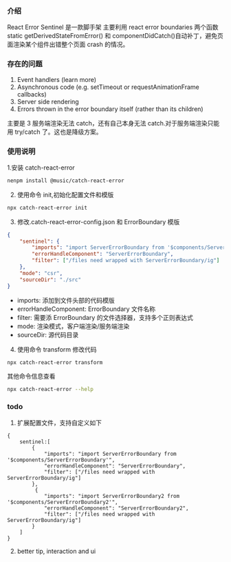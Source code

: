 ### 介绍

React Error Sentinel 是一款脚手架
主要利用 react error boundaries 两个函数
static getDerivedStateFromError() 和 componentDidCatch()自动补丁，避免页面渲染某个组件出错整个页面 crash 的情况。

### 存在的问题

1. Event handlers (learn more)
2. Asynchronous code (e.g. setTimeout or requestAnimationFrame callbacks)
3. Server side rendering
4. Errors thrown in the error boundary itself (rather than its children)

主要是 3 服务端渲染无法 catch，还有自己本身无法 catch.对于服务端渲染只能用 try/catch 了。这也是降级方案。

### 使用说明

1.安装 catch-react-error

```sh
nenpm install @music/catch-react-error
```

2. 使用命令 init,初始化配置文件和模版

```sh
npx catch-react-error init
```

3. 修改.catch-react-error-config.json 和 ErrorBoundary 模版

```json
{
    "sentinel": {
        "imports": "import ServerErrorBoundary from '$components/ServerErrorBoundary'",
        "errorHandleComponent": "ServerErrorBoundary",
        "filter": ["/files need wrapped with ServerErrorBoundary/ig"]
    },
    "mode": "csr",
    "sourceDir": "./src"
}
```

-   imports: 添加到文件头部的代码模版
-   errorHandleComponent: ErrorBoundary 文件名称
-   filter: 需要添 ErrorBoundary 的文件选择器，支持多个正则表达式
-   mode: 渲染模式，客户端渲染/服务端渲染
-   sourceDir: 源代码目录

4. 使用命令 transform 修改代码

```shell
npx catch-react-error transform
```

其他命令信息查看

```sh
npx catch-react-error --help
```

### todo

1. 扩展配置文件，支持自定义如下

```
{
    sentinel:[
        {
            "imports": "import ServerErrorBoundary from '$components/ServerErrorBoundary'",
            "errorHandleComponent": "ServerErrorBoundary",
            "filter": ["/files need wrapped with ServerErrorBoundary/ig"]
        },
         {
            "imports": "import ServerErrorBoundary2 from '$components/ServerErrorBoundary2'",
            "errorHandleComponent": "ServerErrorBoundary2",
            "filter": ["/files need wrapped with ServerErrorBoundary/ig"]
        }
    ]
}

```

2. better tip, interaction and ui
